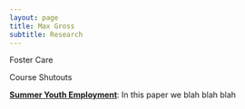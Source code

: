 ```yaml
---
layout: page
title: Max Gross
subtitle: Research
---
```


Foster Care  

Course Shutouts  

[**Summer Youth Employment**](https://max-gross.github.io/website_documents/detroit_summer_employment.pdf): In this paper we blah blah blah 


